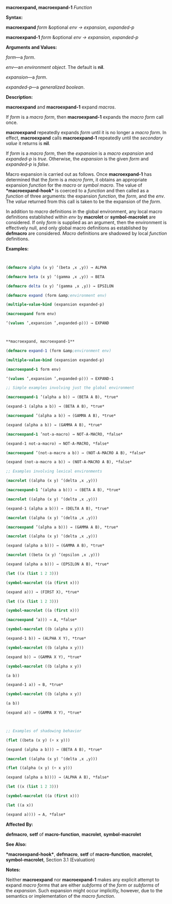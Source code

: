 **macroexpand, macroexpand-1** *Function* 



**Syntax:** 



**macroexpand** *form* &amp;optional *env → expansion, expanded-p* 



**macroexpand-1** *form* &amp;optional *env → expansion, expanded-p* 



**Arguments and Values:** 



*form*—a *form*. 



*env*—an *environment object*. The default is **nil**. 



*expansion*—a *form*. 



*expanded-p*—a *generalized boolean*. 



**Description:** 



**macroexpand** and **macroexpand-1** expand *macros*. 



If *form* is a *macro form*, then **macroexpand-1** expands the *macro form* call once. 



**macroexpand** repeatedly expands *form* until it is no longer a *macro form*. In effect, **macroexpand** calls **macroexpand-1** repeatedly until the *secondary value* it returns is **nil**. 



If *form* is a *macro form*, then the *expansion* is a *macro expansion* and *expanded-p* is *true*. Otherwise, the *expansion* is the given *form* and *expanded-p* is *false*. 



Macro expansion is carried out as follows. Once **macroexpand-1** has determined that the *form* is a *macro form*, it obtains an appropriate expansion *function* for the *macro* or *symbol macro*. The value of **\*macroexpand-hook\*** is coerced to a *function* and then called as a *function* of three arguments: the expansion *function*, the *form*, and the *env*. The *value* returned from this call is taken to be the expansion of the *form*. 



In addition to *macro* definitions in the global environment, any local macro definitions established within *env* by **macrolet** or **symbol-macrolet** are considered. If only *form* is supplied as an argument, then the environment is effectively null, and only global macro definitions as established by **defmacro** are considered. *Macro* definitions are shadowed by local *function* definitions. 



**Examples:**
```lisp
 

(defmacro alpha (x y) ‘(beta ,x ,y)) → ALPHA 

(defmacro beta (x y) ‘(gamma ,x ,y)) → BETA 

(defmacro delta (x y) ‘(gamma ,x ,y)) → EPSILON 

(defmacro expand (form &amp;environment env) 

(multiple-value-bind (expansion expanded-p) 

(macroexpand form env) 

‘(values ’,expansion ’,expanded-p))) → EXPAND  



**macroexpand, macroexpand-1** 

(defmacro expand-1 (form &amp;environment env) 

(multiple-value-bind (expansion expanded-p) 

(macroexpand-1 form env) 

‘(values ’,expansion ’,expanded-p))) → EXPAND-1 

;; Simple examples involving just the global environment 

(macroexpand-1 ’(alpha a b)) → (BETA A B), *true* 

(expand-1 (alpha a b)) → (BETA A B), *true* 

(macroexpand ’(alpha a b)) → (GAMMA A B), *true* 

(expand (alpha a b)) → (GAMMA A B), *true* 

(macroexpand-1 ’not-a-macro) → NOT-A-MACRO, *false* 

(expand-1 not-a-macro) → NOT-A-MACRO, *false* 

(macroexpand ’(not-a-macro a b)) → (NOT-A-MACRO A B), *false* 

(expand (not-a-macro a b)) → (NOT-A-MACRO A B), *false* 

;; Examples involving lexical environments 

(macrolet ((alpha (x y) ‘(delta ,x ,y))) 

(macroexpand-1 ’(alpha a b))) → (BETA A B), *true* 

(macrolet ((alpha (x y) ‘(delta ,x ,y))) 

(expand-1 (alpha a b))) → (DELTA A B), *true* 

(macrolet ((alpha (x y) ‘(delta ,x ,y))) 

(macroexpand ’(alpha a b))) → (GAMMA A B), *true* 

(macrolet ((alpha (x y) ‘(delta ,x ,y))) 

(expand (alpha a b))) → (GAMMA A B), *true* 

(macrolet ((beta (x y) ‘(epsilon ,x ,y))) 

(expand (alpha a b))) → (EPSILON A B), *true* 

(let ((x (list 1 2 3))) 

(symbol-macrolet ((a (first x))) 

(expand a))) → (FIRST X), *true* 

(let ((x (list 1 2 3))) 

(symbol-macrolet ((a (first x))) 

(macroexpand ’a))) → A, *false* 

(symbol-macrolet ((b (alpha x y))) 

(expand-1 b)) → (ALPHA X Y), *true* 

(symbol-macrolet ((b (alpha x y))) 

(expand b)) → (GAMMA X Y), *true* 

(symbol-macrolet ((b (alpha x y)) 

(a b)) 

(expand-1 a)) → B, *true* 

(symbol-macrolet ((b (alpha x y)) 

(a b)) 

(expand a)) → (GAMMA X Y), *true*  



;; Examples of shadowing behavior 

(flet ((beta (x y) (+ x y))) 

(expand (alpha a b))) → (BETA A B), *true* 

(macrolet ((alpha (x y) ‘(delta ,x ,y))) 

(flet ((alpha (x y) (+ x y))) 

(expand (alpha a b)))) → (ALPHA A B), *false* 

(let ((x (list 1 2 3))) 

(symbol-macrolet ((a (first x))) 

(let ((a x)) 

(expand a)))) → A, *false* 


```
**Affected By:** 



**defmacro**, **setf** of **macro-function**, **macrolet**, **symbol-macrolet** 



**See Also:** 



**\*macroexpand-hook\***, **defmacro**, **setf** of **macro-function**, **macrolet**, **symbol-macrolet**, Section 3.1 (Evaluation) 



**Notes:** 



Neither **macroexpand** nor **macroexpand-1** makes any explicit attempt to expand *macro forms* that are either *subforms* of the *form* or *subforms* of the *expansion*. Such expansion might occur implicitly, however, due to the semantics or implementation of the *macro function*. 



